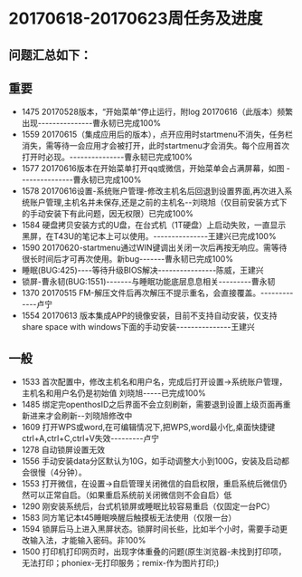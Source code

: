 # 20170618-20170623周任务及进度
## 问题汇总如下：
## 重要
- 1475 20170528版本，“开始菜单“停止运行，附log     20170616（此版本）频繁出现---------------曹永韧已完成100%
- 1559 20170615（集成应用后的版本），点开应用时startmenu不消失，任务栏消失，需等待一会应用才会被打开，此时startmenu才会消失。每个应用首次打开时必现。---------------曹永韧已完成100%
- 1577 20170616版本在开始菜单打开qq或微信，开始菜单会占满屏幕，如图 ---------------曹永韧已完成100%
- 1578 20170616设置-系统账户管理-修改主机名后回退到设置界面,再次进入系统账户管理,主机名并未保存,还是之前的主机名--刘晓旭（仅目前安装方式下的手动安装下有此问题，因无权限）已完成100%
- 1584 硬盘拷贝安装方式的U盘，在台式机（1T硬盘）上启动失败，一直显示黑屏，在T43U的笔记本上可以使用。---------------王建兴已完成100%
- 1590 20170620-startmenu通过WIN键调出关闭一次后再按无响应。需等待很长时间后才可再次使用。新bug-------曹永韧已完成100%
- 睡眠(BUG:425)----等待升级BIOS解决----------------陈威，王建兴
- 锁屏-曹永韧(BUG:1551)-------与睡眠功能底层息息相关---------曹永韧
- 1370 20170515 FM-解压文件后再次解压不提示重名，会直接覆盖。-------------卢宁
- 1554 20170613 版本集成APP的镜像安装，目前不支持自动安装，仅支持share space with windows下面的手动安装---------------王建兴


## 一般
- 1533 首次配置中，修改主机名和用户名，完成后打开设置->系统账户管理，主机名和用户名仍是初始值 刘晓旭-----已完成100%
- 1485 绑定完openthosID之后界面不会立刻刷新，需要退到设置上级页面再重新进来才会刷新--刘晓旭修改中
- 1609 打开WPS或word,在可编辑情况下,把WPS,word最小化,桌面快捷键ctrl+A,ctrl+C,ctrl+V失效---------卢宁
- 1278 自动锁屏设置无效
- 1556 手动安装data分区默认为10G，如手动调整大小到100G，安装及启动都会很慢（4分钟）。
- 1553 打开微信，在设置->自启管理关闭微信的自启权限，重启系统后微信仍然可以正常自启。（如果重启系统前关闭微信则不会自启）低
- 1290 刚安装系统后，台式机锁屏或睡眠比较容易重启（仅固定一台PC）
- 1583 同方笔记本t45睡眠唤醒后触摸板无法使用（仅限一台）
- 1594 锁屏后马上进入黑屏状态。锁屏时间长些，比如半个小时，需要手动更改输入法，才能输入密码。非100%
- 1500 打印机打印网页时，出现字体重叠的问题(原生浏览器-未找到打印项，无法打印；phoniex-无打印服务；remix-作为图片打印;)



